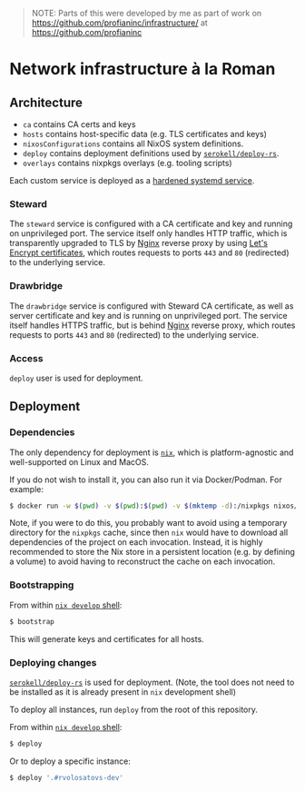 > NOTE: Parts of this were developed by me as part of work on https://github.com/profianinc/infrastructure/ at https://github.com/profianinc

# Network infrastructure à la Roman

## Architecture

- `ca` contains CA certs and keys
- `hosts` contains host-specific data (e.g. TLS certificates and keys)
- `nixosConfigurations` contains all NixOS system definitions.
- `deploy` contains deployment definitions used by [`serokell/deploy-rs`].
- `overlays` contains nixpkgs overlays (e.g. tooling scripts)

Each custom service is deployed as a [hardened systemd service](https://nixos.wiki/wiki/Systemd_Hardening).

### Steward

The `steward` service is configured with a CA certificate and key and running on unprivileged port. The service itself only handles HTTP traffic, which is transparently upgraded to TLS by [Nginx] reverse proxy by using [Let's Encrypt certificates](https://letsencrypt.org/), which routes requests to ports `443` and `80` (redirected) to the underlying service.

### Drawbridge

The `drawbridge` service is configured with Steward CA certificate, as well as server certificate and key and is running on unprivileged port. The service itself handles HTTPS traffic, but is behind [Nginx] reverse proxy, which routes requests to ports `443` and `80` (redirected) to the underlying service.

### Access

`deploy` user is used for deployment.

## Deployment

### Dependencies

The only dependency for deployment is [`nix`](https://nixos.org/download.html), which is platform-agnostic and well-supported on Linux and MacOS.

If you do not wish to install it, you can also run it via Docker/Podman.
For example:
```sh
$ docker run -w $(pwd) -v $(pwd):$(pwd) -v $(mktemp -d):/nixpkgs nixos/nix nix --extra-experimental-features 'nix-command flakes' develop -c deploy
```
Note, if you were to do this, you probably want to avoid using a temporary directory for the `nixpkgs` cache, since then `nix` would have to download all dependencies of the project on each invocation.
Instead, it is highly recommended to store the Nix store in a persistent location (e.g. by defining a volume) to avoid having to reconstruct the cache on each invocation.

### Bootstrapping

From within [`nix develop` shell](https://nixos.org/manual/nix/stable/command-ref/new-cli/nix3-develop.html):
```sh
$ bootstrap
```
This will generate keys and certificates for all hosts.

### Deploying changes

[`serokell/deploy-rs`] is used for deployment. (Note, the tool does not need to be installed as it is already present in `nix` development shell)

To deploy all instances, run `deploy` from the root of this repository.

From within [`nix develop` shell](https://nixos.org/manual/nix/stable/command-ref/new-cli/nix3-develop.html):
```sh
$ deploy
```

Or to deploy a specific instance:
```sh
$ deploy '.#rvolosatovs-dev'
```

[`serokell/deploy-rs`]: https://github.com/serokell/deploy-rs
[Nginx]: https://nginx.org/en/
